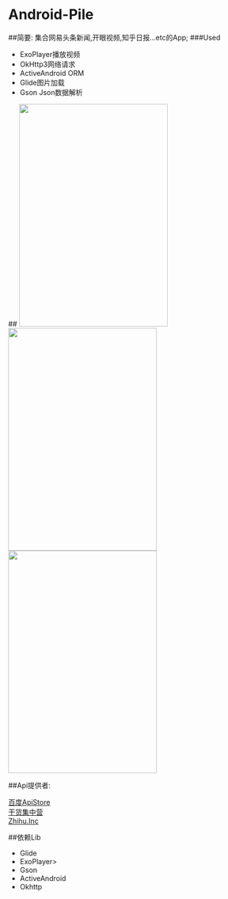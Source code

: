 # Android-Pile
##简要:
  集合网易头条新闻,开眼视频,知乎日报...etc的App;
###Used
<ul>
<li>ExoPlayer播放视频</li>
<li>OkHttp3网络请求</li>
<li>ActiveAndroid ORM</li>
<li>Glide图片加载</li>
<li>Gson Json数据解析</li>
</ul>
##  
 <image  src="https://github.com/fromten/Android-Pile/blob/master/s4.png" width=300 height=450/>
 <image  src="https://github.com/fromten/Android-Pile/blob/master/s2.png" width=300 height=450/>
 <image  src="https://github.com/fromten/Android-Pile/blob/master/s3.png" width=300 height=450/>
 

##Api提供者:

<a href='http://apistore.baidu.com/' >百度ApiStore</a>
</br>
<a href='http://gank.io/api' >干货集中营</a>
</br>
<a href='https://github.com/izzyleung/ZhihuDailyPurify/wiki/' >Zhihu.Inc</a>
 
##依赖Lib
<ul>
<li>Glide</li>
<li>ExoPlayer>
<li>Gson</li>
<li>ActiveAndroid</li>
<li>Okhttp</li>
</ul>

  
